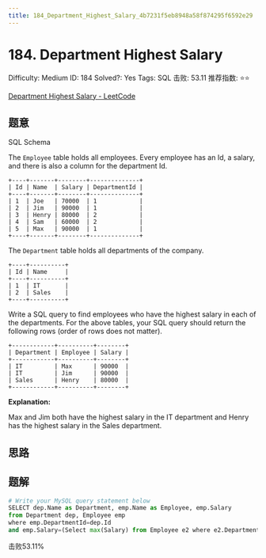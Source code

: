 ```yaml
---
title: 184_Department_Highest_Salary_4b7231f5eb8948a58f874295f6592e29
---
```


# 184. Department Highest Salary

Difficulty: Medium
ID: 184
Solved?: Yes
Tags: SQL
击败: 53.11
推荐指数: ⭐⭐

[Department Highest Salary - LeetCode](https://leetcode.com/problems/department-highest-salary/)

## 题意

SQL Schema

The `Employee` table holds all employees. Every employee has an Id, a salary, and there is also a column for the department Id.

```
+----+-------+--------+--------------+
| Id | Name  | Salary | DepartmentId |
+----+-------+--------+--------------+
| 1  | Joe   | 70000  | 1            |
| 2  | Jim   | 90000  | 1            |
| 3  | Henry | 80000  | 2            |
| 4  | Sam   | 60000  | 2            |
| 5  | Max   | 90000  | 1            |
+----+-------+--------+--------------+

```

The `Department` table holds all departments of the company.

```
+----+----------+
| Id | Name     |
+----+----------+
| 1  | IT       |
| 2  | Sales    |
+----+----------+

```

Write a SQL query to find employees who have the highest salary in each of the departments. For the above tables, your SQL query should return the following rows (order of rows does not matter).

```
+------------+----------+--------+
| Department | Employee | Salary |
+------------+----------+--------+
| IT         | Max      | 90000  |
| IT         | Jim      | 90000  |
| Sales      | Henry    | 80000  |
+------------+----------+--------+

```

**Explanation:**

Max and Jim both have the highest salary in the IT department and Henry has the highest salary in the Sales department.

## 思路

## 题解

```python
# Write your MySQL query statement below
SELECT dep.Name as Department, emp.Name as Employee, emp.Salary 
from Department dep, Employee emp 
where emp.DepartmentId=dep.Id 
and emp.Salary=(Select max(Salary) from Employee e2 where e2.DepartmentId=dep.Id)
```

击败53.11%